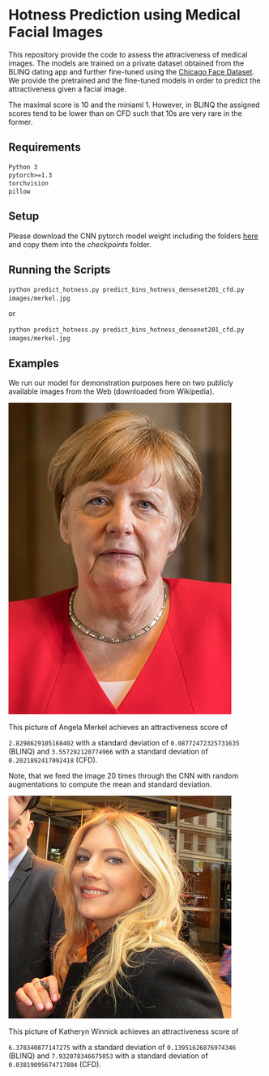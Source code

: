 # Hotness Prediction using Medical Facial Images

This repository provide the code to assess the attraciveness of medical images.
The models are trained on a private dataset obtained from the BLINQ dating app and further fine-tuned using the [Chicago Face Dataset](https://chicagofaces.org/default/). We provide the pretrained and the fine-tuned models in order to predict the attractiveness given a facial image.

The maximal score is 10 and the miniaml 1. However, in BLINQ the assigned scores tend to be lower than on CFD such that 10s are very rare in the former.


## Requirements
```
Python 3
pytorch>=1.3
torchvision
pillow
```
## Setup

Please download the CNN pytorch model weight including the folders [here](https://drive.google.com/drive/folders/1T3ixZq2LFCq-tV2MOv2TD8ElHlmPR2qR?usp=sharing) and copy them into the _checkpoints_ folder. 

## Running the Scripts

`python predict_hotness.py predict_bins_hotness_densenet201_cfd.py images/merkel.jpg`

or

`python predict_hotness.py predict_bins_hotness_densenet201_cfd.py images/merkel.jpg`

## Examples

We run our model for demonstration purposes here on two publicly available images from the Web (downloaded from Wikipedia).

![alt text](https://github.com/2006pmach/facial_attractiveness_prediction/blob/main/images/Angela_Merkel_wikipedia.jpg "Angela Merkel")

This picture of Angela Merkel achieves an attractiveness score of 

`2.8298629105168402` with a standard deviation of `0.08772472325731635` (BLINQ) and 
`3.557292120774966` with a standard deviation of `0.2021892417092418` (CFD). 

Note, that we feed the image 20 times through the CNN with random augmentations to compute the mean and standard deviation.

![alt text](https://github.com/2006pmach/facial_attractiveness_prediction/blob/main/images/Katheryn_Winnick_wikipedia.jpg "Katheryn Winnick")

This picture of Katheryn Winnick achieves an attractiveness score of 

`6.378340877147275` with a standard deviation of `0.13951626876974346` (BLINQ) and 
`7.932078346675053` with a standard deviation of `0.03819095674717804` (CFD). 

